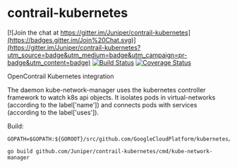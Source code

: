 # contrail-kubernetes

[![Join the chat at https://gitter.im/Juniper/contrail-kubernetes](https://badges.gitter.im/Join%20Chat.svg)](https://gitter.im/Juniper/contrail-kubernetes?utm_source=badge&utm_medium=badge&utm_campaign=pr-badge&utm_content=badge)
[![Build Status](https://travis-ci.org/Juniper/contrail-kubernetes.svg?branch=master)](https://travis-ci.org/Juniper/contrail-kubernetes)
[![Coverage Status](https://coveralls.io/repos/Juniper/contrail-kubernetes/badge.svg?branch=master&service=github)](https://coveralls.io/github/Juniper/contrail-kubernetes?branch=master)

OpenContrail Kubernetes integration

The daemon kube-network-manager uses the kubernetes controller framework to watch k8s api objects. It isolates pods in virtual-networks (according to the label['name']) and connects pods with services (according to the label['uses']).

Build:
```
GOPATH=$GOPATH:${GOROOT}/src/github.com/GoogleCloudPlatform/kubernetes/Godeps/_workspace

go build github.com/Juniper/contrail-kubernetes/cmd/kube-network-manager
```
